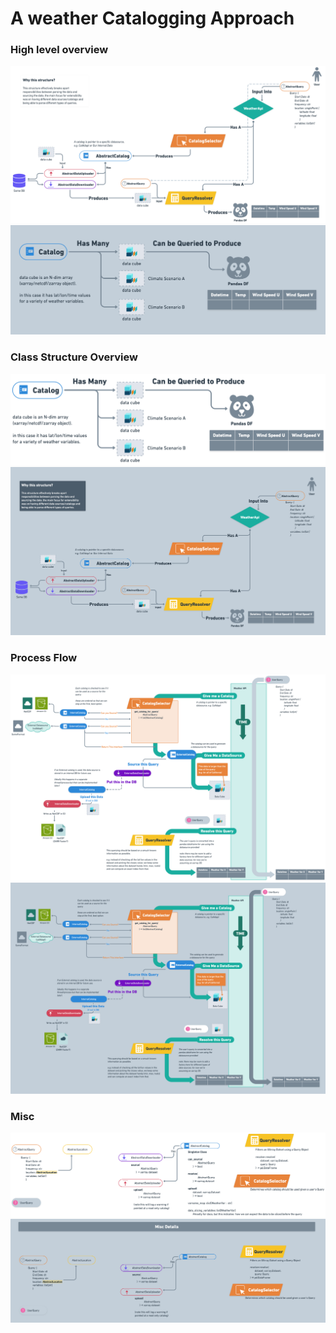 # A weather Catalogging Approach

### High level overview
![](readme_assets/app_overview.png#gh-light-mode-only)
![](readme_assets/app_overview_dark.png#gh-dark-mode-only)

### Class Structure Overview
![](readme_assets/class_structure.png#gh-light-mode-only)
![](readme_assets/class_structure_dark.png#gh-dark-mode-only)
### Process Flow
![](readme_assets/process_flow.png#gh-light-mode-only)
![](readme_assets/process_flow_dark.png#gh-dark-mode-only)

### Misc
![](readme_assets/misc.png#gh-light-mode-only)
![](readme_assets/misc_dark.png#gh-dark-mode-only)
